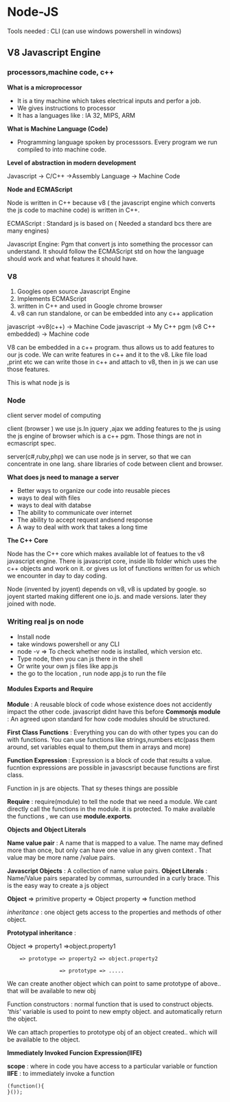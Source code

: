 # Node-JS

Tools needed  : CLI (can use windows powershell in windows)

## V8 Javascript Engine

### processors,machine code, c++

**What is a microprocessor**
* It is a tiny machine which takes electrical inputs and perfor a job.
* We gives instructions to processor 
* It has a languages like : IA 32, MIPS, ARM
                  
**What is Machine Language (Code)**

* Programming language spoken by processsors. Every program we run compiled to into machine code.

**Level of abstraction in modern development**

Javascript -> C/C++ ->Assembly Language -> Machine Code

**Node and ECMAScript**

Node is written in C++ because v8 ( the javascript engine which converts the js code to machine code) is written in C++.

ECMAScript : Standard js is based on ( Needed a standard bcs there are many engines)

Javascript Engine: Pgm that convert js into something the processor can understand. It should follow the ECMAScript std on how the language 
should work and what features it should have.

### V8
1. Googles open source Javascript Engine
2. Implements ECMAScript
3. written in C++ and used in Google chrome browser
4. v8 can run standalone, or can be embedded into any c++ application

javascript ->v8(c++) -> Machine Code
javascript -> My C++ pgm (v8 C++ embedded) -> Machine code

V8 can be embedded in a c++ program. thus allows us to add features to our js code. We can write features in c++ and it to the v8. Like file load ,print etc we can write those in c++ and attach to v8, then in js we can use those features.

This is what node js is

### Node

client server model of computing

client (browser )
we use js.In jquery ,ajax we adding features to the js using the js engine of browser which is a c++ pgm. 
Those things are not in ecmascript spec.

server(c#,ruby,php) 
we can use node js in server, so that we can concentrate in one lang. share libraries of code between client and browser.

**What does js need to manage a server**

* Better ways to organize our code into reusable pieces
* ways to deal with files
* ways to deal with databse
* The ability to communicate over internet
* The ability to accept request andsend response
* A way to deal with work that takes a long time
                  
 **The C++ Core**
 
 Node has the C++ core which makes available lot of featues to the v8 javascript engine. 
 There is javascript core, inside lib folder which uses the c++ objects and work on it. or gives us lot of functions written for us which we encounter in day to day coding.
 
 Node (invented by joyent) depends on v8, v8 is updated by google. so joyent started making different one io.js. and made versions. later they joined with node.
 
 ### Writing real js on node
 
 *  Install node
 * take windows powershell or any CLI
 *  node -v => To check whether node is installed, which version etc.
 * Type node, then you can js there in the shell
 * Or write your own js files like app.js
 * the go to the location , run node app.js to run the file
 
#### Modules Exports and Require

**Module**          : A reusable block of code whose existence does not accidently impact the other code. javascript didnt have this                           before
**Commonjs module** : An agreed upon standard for how code modules should be structured.

**First Class Functions** : Everything you can do with other types you can do with functions.  You can use functions like strings,numbers etc(pass them around, set variables equal to them,put them in arrays and more)

**Function Expression** : Expression is a block of code that results a value. fucntion expressions are possible in javascsript because functions are first class.

Function in js are objects. That sy theses things are possible

**Require** : require(module) to tell the node that we need a module. We cant directly call the functions in the module. it is                         protected. To make available the functions , we can use **module.exports**.

**Objects and Object Literals**

**Name value pair** : A name that is mapped to  a value. The name may defined more than once, but only can have one value in any given                         context . That value may be more name /value pairs.

**Javascript Objects** : A collection of name value pairs.
**Object Literals**    : Name/Value pairs separated by commas, surrounded in a curly brace. This is the easy way to create a js object

**Object** => primitive property
           => Object property
           => function method
     
 *inheritance* : one object gets access to the properties and methods of other object.
 
 **Prototypal inheritance** : 
 
 Object => property1 =>object.property1
 
        => prototype => property2 => object.property2
        
                     => prototype => .....
                     
 We can create another object which can point to same prototype of above.. that will be available to new obj
 
 Function constructors : normal function that is used to construct objects. *'this'* variable is used to point to new empty object. and automatically return the object.
 
We can attach properties to prototype obj of an object created.. which will be available to the object.

**Immediately Invoked Funcion Expression(IIFE)** 

**scope** : where in code you have access to a particular variable or function
**IIFE** : to immediately invoke a function 

```
(function(){
}());

```







































 
 
 
 
 
 
 
 
 
 
 
 
 
 
 
 
